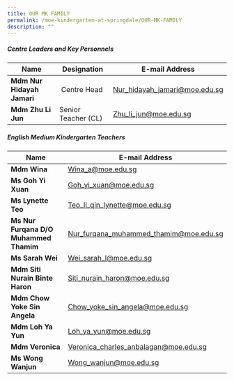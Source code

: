 ```yaml
---
title: OUR MK FAMILY
permalink: /moe-kindergarten-at-springdale/OUR-MK-FAMILY
description: ""
---
```

##### Centre Leaders and Key Personnels



| Name | Designation | E-mail Address |
| -------- | -------- | -------- |
| **Mdm Nur Hidayah Jamari**     |  Centre Head     | [Nur\_hidayah\_jamari@moe.edu.sg](mailto:Nur_hidayah_jamari@moe.edu.sg)     |
|**Mdm Zhu Li Jun**|Senior Teacher (CL)|[Zhu_li_jun@moe.edu.sg](mailto:Zhu_li_jun@moe.edu.sg)

##### English Medium Kindergarten Teachers


| Name  | E-mail Address |
| -------- | -------- | 
|**Mdm Wina**|[Wina_a@moe.edu.sg](mailto:Wina_a@moe.edu.sg)
|**Ms Goh Yi Xuan**|[Goh_yi_xuan@moe.edu.sg](mailto:Goh_yi_xuan@moe.edu.sg)
|**Ms Lynette Teo**|[Teo_li_qin_lynette@moe.edu.sg](mailto:Teo_li_qin_lynette@moe.edu.sg)
|**Ms Nur Furqana D/O Muhammed Thamim**|[Nur_furqana_muhammed_thamim@moe.edu.sg](mailto:Nur_furqana_muhammed_thamim@moe.edu.sg)
|**Ms Sarah Wei**|[Wei_sarah_l@moe.edu.sg](mailto:Wei_sarah_l@moe.edu.sg)
|**Mdm Siti Nurain Binte Haron** |[Siti_nurain_haron@moe.edu.sg](mailto:Siti_nurain_haron@moe.edu.sg)
|**Mdm Chow Yoke Sin Angela**|[Chow_yoke_sin_angela@moe.edu.sg](mailto:Chow_yoke_sin_angela@moe.edu.sg)
|**Mdm Loh Ya Yun**|	[Loh_ya_yun@moe.edu.sg](	mailto:Loh_ya_yun@moe.edu.sg)
|**Mdm Veronica**|[Veronica_charles_anbalagan@moe.edu.sg](mailto:Veronica_charles_anbalagan@moe.edu.sg)
|**Ms Wong Wanjun**|[Wong_wanjun@moe.edu.sg](mailto:Wong_wanjun@moe.edu.sg)